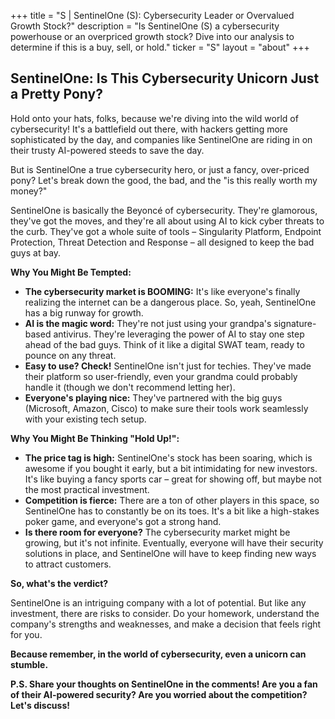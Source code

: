 +++
title = "S |  SentinelOne (S): Cybersecurity Leader or Overvalued Growth Stock?"
description = "Is SentinelOne (S) a cybersecurity powerhouse or an overpriced growth stock?  Dive into our analysis to determine if this is a buy, sell, or hold."
ticker = "S"
layout = "about"
+++

        


## SentinelOne:  Is This Cybersecurity Unicorn  Just a Pretty Pony?

Hold onto your hats, folks, because we're diving into the wild world of cybersecurity!  It's a battlefield out there, with hackers getting more sophisticated by the day, and companies like SentinelOne are riding in on their trusty AI-powered steeds to save the day.

But is SentinelOne a true cybersecurity hero, or just a fancy, over-priced pony?  Let's break down the good, the bad, and the "is this really worth my money?"

SentinelOne is basically the Beyoncé of cybersecurity. They're glamorous, they've got the moves, and they're all about using AI to kick cyber threats to the curb.  They've got a whole suite of tools –  Singularity Platform, Endpoint Protection, Threat Detection and Response – all designed to keep the bad guys at bay.

**Why You Might Be Tempted:**

* **The cybersecurity market is BOOMING:** It's like everyone's finally realizing the internet can be a dangerous place.  So, yeah,  SentinelOne has a big runway for growth.
* **AI is the magic word:** They're not just using your grandpa's signature-based antivirus.  They're leveraging the power of AI to stay one step ahead of the bad guys.  Think of it like a digital SWAT team, ready to pounce on any threat.
* **Easy to use? Check!**  SentinelOne isn't just for techies.  They've made their platform so user-friendly, even your grandma could probably handle it (though we don't recommend letting her). 
* **Everyone's playing nice:** They've partnered with the big guys (Microsoft, Amazon, Cisco) to make sure their tools work seamlessly with your existing tech setup. 

**Why You Might Be Thinking "Hold Up!":**

* **The price tag is high:**  SentinelOne's stock has been soaring, which is awesome if you bought it early, but a bit intimidating for new investors.  It's like buying a fancy sports car – great for showing off, but maybe not the most practical investment.
* **Competition is fierce:** There are a ton of other players in this space, so SentinelOne has to constantly be on its toes.  It's a bit like a high-stakes poker game, and everyone's got a strong hand.
* **Is there room for everyone?** The cybersecurity market might be growing, but it's not infinite.  Eventually, everyone will have their security solutions in place, and SentinelOne will have to keep finding new ways to attract customers.  

**So, what's the verdict?**  

SentinelOne is an intriguing company with a lot of potential.  But like any investment, there are risks to consider.  Do your homework, understand the company's strengths and weaknesses, and make a decision that feels right for you.  

**Because remember, in the world of cybersecurity, even a unicorn can stumble.**

**P.S. Share your thoughts on SentinelOne in the comments! Are you a fan of their AI-powered security? Are you worried about the competition?  Let's discuss!** 

        
